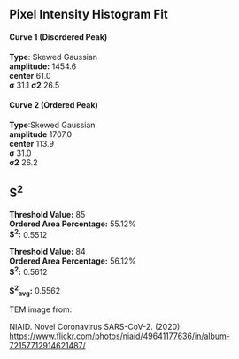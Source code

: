 ## Pixel Intensity Histogram Fit

#### Curve 1 (Disordered Peak)
**Type**: Skewed Gaussian\
**amplitude:** 1454.6\
**center** 61.0\
**σ** 31.1
**σ2** 26.5


#### Curve 2 (Ordered Peak)
**Type**:Skewed Gaussian\
**amplitude** 1707.0\
**center** 113.9\
**σ** 31.0\
**σ2** 26.2


## S<sup>2</sup>
**Threshold Value:** 85\
**Ordered Area Percentage:** 55.12%\
**S<sup>2</sup>:** 0.5512

**Threshold Value:** 84\
**Ordered Area Percentage:** 56.12%\
**S<sup>2</sup>:** 0.5612



**S<sup>2</sup><sub>avg</sub>:** 0.5562


TEM image from:

NIAID. Novel Coronavirus SARS-CoV-2. (2020). 
https://www.flickr.com/photos/niaid/49641177636/in/album-72157712914621487/ .
